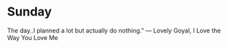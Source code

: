 # Sunday

The day..I planned a lot but actually do nothing.”
― Lovely Goyal, I Love the Way You Love Me 
